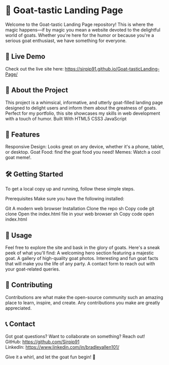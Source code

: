 # 🐐 Goat-tastic Landing Page
Welcome to the Goat-tastic Landing Page repository! This is where the magic happens—if by magic you mean a website devoted to the delightful world of goats. Whether you're here for the humor or because you're a serious goat enthusiast, we have something for everyone.

## 🚀 Live Demo
Check out the live site here: https://sirpip91.github.io/Goat-tasticLanding-Page/

## 🐐 About the Project
This project is a whimsical, informative, and utterly goat-filled landing page designed to delight users and inform them about the greatness of goats. Perfect for my portfolio, this site showcases my skills in web development with a touch of humor.
Built With
HTML5
CSS3
JavaScript

## 🌟 Features
Responsive Design: Looks great on any device, whether it's a phone, tablet, or desktop.
Goat Food: find the goat food you need!
Memes: Watch a cool goat meme!.

## 🛠️ Getting Started
To get a local copy up and running, follow these simple steps.

Prerequisites
Make sure you have the following installed:

Git
A modern web browser
Installation
Clone the repo
sh
Copy code
git clone 
Open the index.html file in your web browser
sh
Copy code
open index.html
## 🎉 Usage
Feel free to explore the site and bask in the glory of goats. Here's a sneak peek of what you'll find:
A welcoming hero section featuring a majestic goat.
A gallery of high-quality goat photos.
Interesting and fun goat facts that will make you the life of any party.
A contact form to reach out with your goat-related queries.
## 🤝 Contributing
Contributions are what make the open-source community such an amazing place to learn, inspire, and create. Any contributions you make are greatly appreciated.

## 📞 Contact
Got goat questions? Want to collaborate on something? Reach out!
<br>
GitHub: https://github.com/Sirpip91
<br>
LinkedIn: https://www.linkedin.com/in/bradleyallen101/

Give it a whirl, and let the goat fun begin! 🐐
